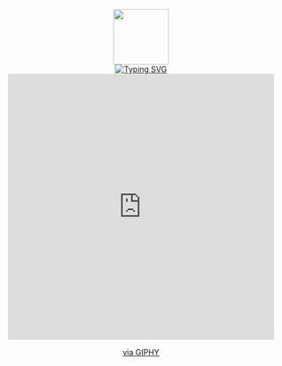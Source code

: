 
<div id="intro-img" align="center">
    <a href="#"><img src="https://emojis.slackmojis.com/emojis/images/1531849430/4246/blob-sunglasses.gif?1531849430" width=100></a>
</div>
<div id="about-me" align="center">
<a href="https://git.io/typing-svg"><img src="https://readme-typing-svg.demolab.com?font=Roboto+Condensed&weight=500&size=25&duration=4000&pause=500&color=0014FF&center=true&vCenter=true&width=550&lines=Hi%2C+I+am+Nipuna+Nadeeshan;It's+nice+to+meet+you!;I+am+a+full+stack+web+and+app+developer." alt="Typing SVG" /></a>

<iframe src="https://giphy.com/embed/K77lWFobBeX5xcLsdp" width="480" height="480" frameBorder="0" class="giphy-embed" allowFullScreen></iframe><p><a href="https://giphy.com/stickers/DSVDigital-dsv-digital-govirtuals-K77lWFobBeX5xcLsdp">via GIPHY</a></p>
    
</div>
